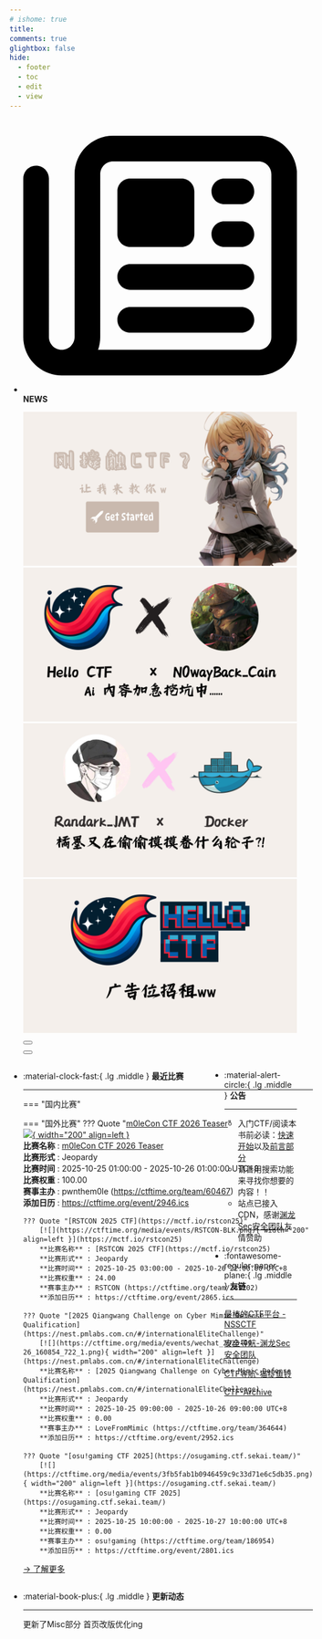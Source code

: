 ```yaml
---
# ishome: true
title: 
comments: true
glightbox: false
hide:
  - footer
  - toc
  - edit
  - view
---
```


<div class="grid cards">
    <ul>
        <li>
            <p><span class="twemoji lg middle"><svg xmlns="http://www.w3.org/2000/svg"
                        viewBox="0 0 512 512"><!--! Font Awesome Free 6.5.1 by @fontawesome - https://fontawesome.com License - https://fontawesome.com/license/free (Icons: CC BY 4.0, Fonts: SIL OFL 1.1, Code: MIT License) Copyright 2023 Fonticons, Inc.-->
                        <path
                            d="M168 80c-13.3 0-24 10.7-24 24v304c0 8.4-1.4 16.5-4.1 24H440c13.3 0 24-10.7 24-24V104c0-13.3-10.7-24-24-24H168zM72 480c-39.8 0-72-32.2-72-72V112c0-13.3 10.7-24 24-24s24 10.7 24 24v296c0 13.3 10.7 24 24 24s24-10.7 24-24V104c0-39.8 32.2-72 72-72h272c39.8 0 72 32.2 72 72v304c0 39.8-32.2 72-72 72H72zm104-344c0-13.3 10.7-24 24-24h96c13.3 0 24 10.7 24 24v80c0 13.3-10.7 24-24 24h-96c-13.3 0-24-10.7-24-24v-80zm200-24h32c13.3 0 24 10.7 24 24s-10.7 24-24 24h-32c-13.3 0-24-10.7-24-24s10.7-24 24-24zm0 80h32c13.3 0 24 10.7 24 24s-10.7 24-24 24h-32c-13.3 0-24-10.7-24-24s10.7-24 24-24zm-176 80h208c13.3 0 24 10.7 24 24s-10.7 24-24 24H200c-13.3 0-24-10.7-24-24s10.7-24 24-24zm0 80h208c13.3 0 24 10.7 24 24s-10.7 24-24 24H200c-13.3 0-24-10.7-24-24s10.7-24 24-24z">
                        </path>
                    </svg></span> <strong>NEWS</strong></p>
            <div class="grid cards">
                <div class="carousel">
                    <div class="carousel-container">
                        <a href="../HC_Start/" target="_blank"><img src="./assets/banner-quickstart.png" /></a>
                        <a href="../HC_AI/" target="_blank"><img src="./assets/banner-update.png" /></a>
                        <a href="https://github.com/CTF-Archives" target="_blank"><img
                                src="./assets/banner-Achieve.png" /></a>
                        <a href="javascript:alert$.next('我很可爱，请给我钱w');"><img
                                src="./assets/Banner-imcutesogivememoney.png" /></a>
                    </div>
                    <!-- 触发 hover 的区域 -->
                    <div class="carousel-hover left">
                        <button class="carousel-btn left" onclick="leftShift()"></button>
                    </div>
                    <div class="carousel-hover right">
                        <button class="carousel-btn right" onclick="rightShift()"></button>
                    </div>
                    <div class="carousel-bottom"></div>
                </div>
            </div>
        </li>
    </ul>
</div>

<div class="grid grid-cols-8 gap-4" style="display: grid;grid-template-columns: 70% 30%;" markdown>

<div class="grid cards" style="display: grid; grid-template-columns: 1fr;" markdown>

<div class="grid cards" markdown>

-   :material-clock-fast:{ .lg .middle } __最近比赛__

    ---
    <!-- 主页赛事展示_开始 -->
    === "国内比赛"
    
    === "国外比赛"
        ??? Quote "[m0leCon CTF 2026 Teaser](https://ctf.m0lecon.it/)"  
            [![](https://ctftime.org/media/events/ctftime_6_1.png){ width="200" align=left }](https://ctf.m0lecon.it/)  
            **比赛名称** : [m0leCon CTF 2026 Teaser](https://ctf.m0lecon.it/)  
            **比赛形式** : Jeopardy  
            **比赛时间** : 2025-10-25 01:00:00 - 2025-10-26 01:00:00 UTC+8  
            **比赛权重** : 100.00  
            **赛事主办** : pwnthem0le (https://ctftime.org/team/60467)  
            **添加日历** : https://ctftime.org/event/2946.ics  
            
        ??? Quote "[RSTCON 2025 CTF](https://mctf.io/rstcon25)"  
            [![](https://ctftime.org/media/events/RSTCON-BLK.png){ width="200" align=left }](https://mctf.io/rstcon25)  
            **比赛名称** : [RSTCON 2025 CTF](https://mctf.io/rstcon25)  
            **比赛形式** : Jeopardy  
            **比赛时间** : 2025-10-25 03:00:00 - 2025-10-26 22:00:00 UTC+8  
            **比赛权重** : 24.00  
            **赛事主办** : RSTCON (https://ctftime.org/team/281202)  
            **添加日历** : https://ctftime.org/event/2865.ics  
            
        ??? Quote "[2025 Qiangwang Challenge on Cyber Mimic Defense Qualification](https://nest.pmlabs.com.cn/#/internationalEliteChallenge)"  
            [![](https://ctftime.org/media/events/wechat_2025-09-26_160854_722_1.png){ width="200" align=left }](https://nest.pmlabs.com.cn/#/internationalEliteChallenge)  
            **比赛名称** : [2025 Qiangwang Challenge on Cyber Mimic Defense Qualification](https://nest.pmlabs.com.cn/#/internationalEliteChallenge)  
            **比赛形式** : Jeopardy  
            **比赛时间** : 2025-10-25 09:00:00 - 2025-10-26 09:00:00 UTC+8  
            **比赛权重** : 0.00  
            **赛事主办** : LoveFromMimic (https://ctftime.org/team/364644)  
            **添加日历** : https://ctftime.org/event/2952.ics  
            
        ??? Quote "[osu!gaming CTF 2025](https://osugaming.ctf.sekai.team/)"  
            [![](https://ctftime.org/media/events/3fb5fab1b0946459c9c33d71e6c5db35.png){ width="200" align=left }](https://osugaming.ctf.sekai.team/)  
            **比赛名称** : [osu!gaming CTF 2025](https://osugaming.ctf.sekai.team/)  
            **比赛形式** : Jeopardy  
            **比赛时间** : 2025-10-25 10:00:00 - 2025-10-27 10:00:00 UTC+8  
            **比赛权重** : 0.00  
            **赛事主办** : osu!gaming (https://ctftime.org/team/186954)  
            **添加日历** : https://ctftime.org/event/2801.ics  
            
    <!-- 主页赛事展示_结束 -->
    [→ 了解更多](./Event/)

</div>
  <div class="grid cards" markdown>

-   :material-book-plus:{ .lg .middle } __更新动态__

    ---

    更新了Misc部分 首页改版优化ing

</div>  
</div>
<div class="grid cards" markdown>

<div class="grid cards" markdown>

-   :material-alert-circle:{ .lg .middle } __公告__

    ---

    - 入门CTF/阅读本书前必读：[快速开始](./HC_Start/)以及[前言部分](./HC_Preface/)  
    - 请善用搜索功能来寻找你想要的内容！！
    - 站点已接入 CDN，感谢[渊龙Sec安全团队](https://dh.aabyss.cn)友情赞助

-   :fontawesome-regular-paper-plane:{ .lg .middle } __友链__

    ---

    [最棒的CTF平台 - NSSCTF](https://www.nssctf.cn/)  

    [安全导航-渊龙Sec安全团队](https://dh.aabyss.cn)    

    [CTF导航-猫捉鱼铃](https://ctf.mzy0.com/)

    [CTF-Archive](https://github.com/CTF-Archives)

</div>   

</div>

</div>
